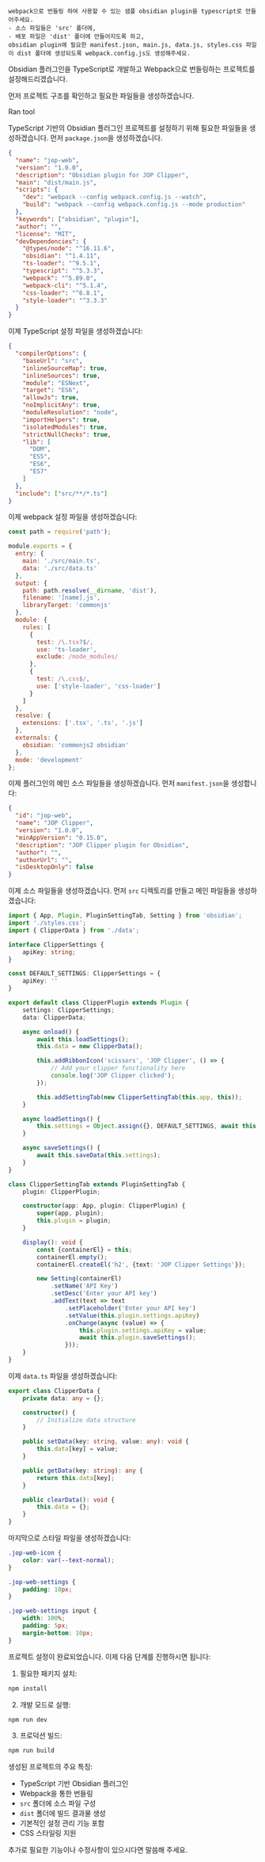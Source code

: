 ```prompt
webpack으로 번들링 하여 사용할 수 있는 샘플 obsidian plugin을 typescript로 만들어주세요. 
- 소스 파일들은 'src' 폴더에,
- 배포 파일은 'dist' 폴더에 만들어지도록 하고,
obsidian plugin에 필요한 manifest.json, main.js, data.js, styles.css 파일이 dist 폴더에 생성되도록 webpack.config.js도 생성해주세요.
```

Obsidian 플러그인을 TypeScript로 개발하고 Webpack으로 번들링하는 프로젝트를 설정해드리겠습니다.

먼저 프로젝트 구조를 확인하고 필요한 파일들을 생성하겠습니다.

Ran tool


TypeScript 기반의 Obsidian 플러그인 프로젝트를 설정하기 위해 필요한 파일들을 생성하겠습니다. 먼저 `package.json`을 생성하겠습니다.

```json:/C:/JnJ-soft/Projects/@obsidian-plugin/jop-web/package.json
{
  "name": "jop-web",
  "version": "1.0.0",
  "description": "Obsidian plugin for JOP Clipper",
  "main": "dist/main.js",
  "scripts": {
    "dev": "webpack --config webpack.config.js --watch",
    "build": "webpack --config webpack.config.js --mode production"
  },
  "keywords": ["obsidian", "plugin"],
  "author": "",
  "license": "MIT",
  "devDependencies": {
    "@types/node": "^16.11.6",
    "obsidian": "^1.4.11",
    "ts-loader": "^9.5.1",
    "typescript": "^5.3.3",
    "webpack": "^5.89.0",
    "webpack-cli": "^5.1.4",
    "css-loader": "^6.8.1",
    "style-loader": "^3.3.3"
  }
}
```


이제 TypeScript 설정 파일을 생성하겠습니다:

```json with comments:/C:/JnJ-soft/Projects/@obsidian-plugin/jop-web/tsconfig.json
{
  "compilerOptions": {
    "baseUrl": "src",
    "inlineSourceMap": true,
    "inlineSources": true,
    "module": "ESNext",
    "target": "ES6",
    "allowJs": true,
    "noImplicitAny": true,
    "moduleResolution": "node",
    "importHelpers": true,
    "isolatedModules": true,
    "strictNullChecks": true,
    "lib": [
      "DOM",
      "ES5",
      "ES6",
      "ES7"
    ]
  },
  "include": ["src/**/*.ts"]
}
```






이제 webpack 설정 파일을 생성하겠습니다:

```javascript:/C:/JnJ-soft/Projects/@obsidian-plugin/jop-web/webpack.config.js
const path = require('path');

module.exports = {
  entry: {
    main: './src/main.ts',
    data: './src/data.ts'
  },
  output: {
    path: path.resolve(__dirname, 'dist'),
    filename: '[name].js',
    libraryTarget: 'commonjs'
  },
  module: {
    rules: [
      {
        test: /\.tsx?$/,
        use: 'ts-loader',
        exclude: /node_modules/
      },
      {
        test: /\.css$/,
        use: ['style-loader', 'css-loader']
      }
    ]
  },
  resolve: {
    extensions: ['.tsx', '.ts', '.js']
  },
  externals: {
    obsidian: 'commonjs2 obsidian'
  },
  mode: 'development'
};
```






이제 플러그인의 메인 소스 파일들을 생성하겠습니다. 먼저 `manifest.json`을 생성합니다:

```json:/C:/JnJ-soft/Projects/@obsidian-plugin/jop-web/manifest.json
{
  "id": "jop-web",
  "name": "JOP Clipper",
  "version": "1.0.0",
  "minAppVersion": "0.15.0",
  "description": "JOP Clipper plugin for Obsidian",
  "author": "",
  "authorUrl": "",
  "isDesktopOnly": false
}
```










이제 소스 파일들을 생성하겠습니다. 먼저 `src` 디렉토리를 만들고 메인 파일들을 생성하겠습니다:

```typescript:/C:/JnJ-soft/Projects/@obsidian-plugin/jop-web/src/main.ts
import { App, Plugin, PluginSettingTab, Setting } from 'obsidian';
import './styles.css';
import { ClipperData } from './data';

interface ClipperSettings {
    apiKey: string;
}

const DEFAULT_SETTINGS: ClipperSettings = {
    apiKey: ''
}

export default class ClipperPlugin extends Plugin {
    settings: ClipperSettings;
    data: ClipperData;

    async onload() {
        await this.loadSettings();
        this.data = new ClipperData();

        this.addRibbonIcon('scissors', 'JOP Clipper', () => {
            // Add your clipper functionality here
            console.log('JOP Clipper clicked');
        });

        this.addSettingTab(new ClipperSettingTab(this.app, this));
    }

    async loadSettings() {
        this.settings = Object.assign({}, DEFAULT_SETTINGS, await this.loadData());
    }

    async saveSettings() {
        await this.saveData(this.settings);
    }
}

class ClipperSettingTab extends PluginSettingTab {
    plugin: ClipperPlugin;

    constructor(app: App, plugin: ClipperPlugin) {
        super(app, plugin);
        this.plugin = plugin;
    }

    display(): void {
        const {containerEl} = this;
        containerEl.empty();
        containerEl.createEl('h2', {text: 'JOP Clipper Settings'});

        new Setting(containerEl)
            .setName('API Key')
            .setDesc('Enter your API key')
            .addText(text => text
                .setPlaceholder('Enter your API key')
                .setValue(this.plugin.settings.apiKey)
                .onChange(async (value) => {
                    this.plugin.settings.apiKey = value;
                    await this.plugin.saveSettings();
                }));
    }
}
```










이제 `data.ts` 파일을 생성하겠습니다:

```typescript:/C:/JnJ-soft/Projects/@obsidian-plugin/jop-web/src/data.ts
export class ClipperData {
    private data: any = {};

    constructor() {
        // Initialize data structure
    }

    public setData(key: string, value: any): void {
        this.data[key] = value;
    }

    public getData(key: string): any {
        return this.data[key];
    }

    public clearData(): void {
        this.data = {};
    }
}
```














마지막으로 스타일 파일을 생성하겠습니다:

```css:/C:/JnJ-soft/Projects/@obsidian-plugin/jop-web/src/styles.css
.jop-web-icon {
    color: var(--text-normal);
}

.jop-web-settings {
    padding: 10px;
}

.jop-web-settings input {
    width: 100%;
    padding: 5px;
    margin-bottom: 10px;
}
```


프로젝트 설정이 완료되었습니다. 이제 다음 단계를 진행하시면 됩니다:

1. 필요한 패키지 설치:
```bash
npm install
```

2. 개발 모드로 실행:
```bash
npm run dev
```

3. 프로덕션 빌드:
```bash
npm run build
```

생성된 프로젝트의 주요 특징:
- TypeScript 기반 Obsidian 플러그인
- Webpack을 통한 번들링
- `src` 폴더에 소스 파일 구성
- `dist` 폴더에 빌드 결과물 생성
- 기본적인 설정 관리 기능 포함
- CSS 스타일링 지원

추가로 필요한 기능이나 수정사항이 있으시다면 말씀해 주세요.
